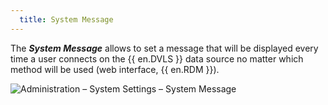 ```yaml
---
  title: System Message
---
```

The ***System Message*** allows to set a message that will be displayed every time a user connects on the {{ en.DVLS }} data source no matter which method will be used (web interface, {{ en.RDM }}). 

![Administration – System Settings – System Message](https://webdevolutions.azureedge.net/docs/en/server/clip10375.png)

